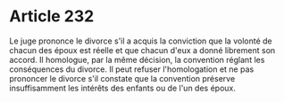 # Article 232

Le juge prononce le divorce s'il a acquis la conviction que la volonté de chacun des époux est réelle et que chacun d'eux a donné librement son accord. Il homologue, par la même décision, la convention réglant les conséquences du divorce.   Il peut refuser l'homologation et ne pas prononcer le divorce s'il constate que la convention préserve insuffisamment les intérêts des enfants ou de l'un des époux.